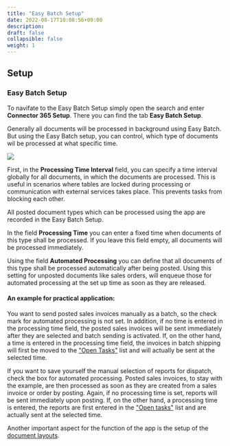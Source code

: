 ```yaml
---
title: "Easy Batch Setup"
date: 2022-08-17T10:08:56+09:00
description: 
draft: false
collapsible: false
weight: 1
---
```

## Setup

### Easy Batch Setup

To navifate to the Easy Batch Setup simply open the search and enter **Connector 365 Setup**.
There you can find the tab **Easy Batch Setup**.

Generally all documents will be processed in background using Easy Batch.
But using the Easy Batch setup, you can control, which type of documents wil be processed at what specific time.

![](images/apps/Easy_Batch/en-us/app_setup.png)

First, in the **Processing Time Interval** field, you can specify a time interval globally for all documents, in which the documents are processed.
This is useful in scenarios where tables are locked during processing or communication with external services takes place.
This prevents tasks from blocking each other.

All posted document types which can be processed using the app are recorded in the Easy Batch Setup.

In the field **Processing Time** you can enter a fixed time when documents of this type shall be processed.
If you leave this field empty, all documents will be processed immediately.

Using the field **Automated Processing** you can define that all documents of this type shall be processed automatically after being posted.
Using this setting for unposted documents like sales orders, will enqueue those for automated processing at the set up time as soon as they are released.

#### An example for practical application:
You want to send posted sales invoices manually as a batch, so the check mark for automated processing is not set. In addition, if no time is entered in the processing time field, the posted sales invoices will be sent immediately after they are selected and batch sending is activated.
If, on the other hand, a time is entered in the processing time field, the invoices in batch shipping will first be moved to the ["Open Tasks"](en-us/apps/easy-batch/working-with-easy-batch/open-tasks/) list and will actually be sent at the selected time.

If you want to save yourself the manual selection of reports for dispatch, check the box for automated processing. Posted sales invoices, to stay with the example, are then processed as soon as they are created from a sales invoice or order by posting.
Again, if no processing time is set, reports will be sent immediately upon posting. If, on the other hand, a processing time is entered, the reports are first entered in the ["Open tasks"](en-us/apps/easy-batch/working-with-easy-batch/open-tasks/) list and are actually sent at the selected time.

Another important aspect for the function of the app is the setup of the [document layouts](en-us/apps/easy-batch/first-steps/setup/document-layouts/).